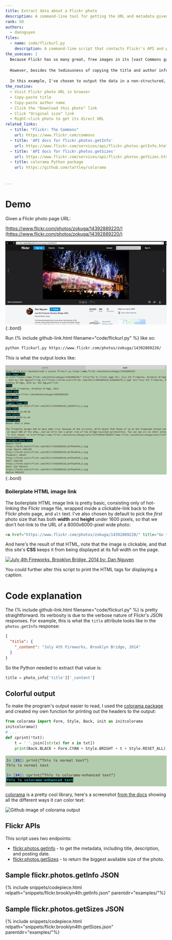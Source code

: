 ```yaml
---
title: Extract data about a Flickr photo
description: A command-line tool for getting the URL and metadata given a Flickr URL.
rank: 50
authors:
  - dannguyen
files:
  - name: code/flickurl.py
    description: A command-line script that contacts Flickr's API and pretty-prints photo info and URLs 
the_usecase: |
  Because Flickr has so many great, free images in its [vast Commons gallery](https://www.flickr.com/commons), I often find myself wanting to copy and embed stock images from the Flickr website, and to include attribution and link-backs for their creators.

  However, besides the tediousness of copying the title and author information, the direct URLs to the image files require two clicks to get to. So I've written a script that, given a Flickr photo page URL, extracts the important metadata, including the URL of the biggest available photo size. 

  In this example, I've chosen to output the data in a non-structured, human-readable way. However, I've also included boilerplate HTML for embedding the photo and metadata that I can paste into a blog post.
the_routine:
  - Visit Flickr photo URL in browser
  - Copy-paste title
  - Copy-paste author name
  - Click the "Download this photo" link
  - Click "Original size" link
  - Right-click photo to get its direct URL
related_links:
  - title: "Flickr: The Commons"
    url: https://www.flickr.com/commons
  - title: 'API docs for flickr.photos.getInfo'
    url: https://www.flickr.com/services/api/flickr.photos.getInfo.html
  - title: 'API docs for flickr.photos.getSizes'
    url: https://www.flickr.com/services/api/flickr.photos.getSizes.html
  - title: colorama Python package
    url: https://github.com/tartley/colorama


---
```



# Demo

Given a Flickr photo page URL:

[https://www.flickr.com/photos/zokuga/14392889220/](https://www.flickr.com/photos/zokuga/14392889220/)

![image](/files/images/screenshots/flickr.brooklyn4th.jpg){:.bord}


Run {% include github-link.html filename="code/flickurl.py" %} like so:

~~~sh
python flickurl.py https://www.flickr.com/photos/zokuga/14392889220/
~~~

This is what the output looks like:

![image](/files/images/screenshots/flickrscrapeoutput.png){:.bord}

### Boilerplate HTML image link

The boilerplate HTML image link is pretty basic, consisting only of hot-linking the Flickr image file, wrapped inside a clickable-link back to the Flickr photo page, and `alt` text. I've also chosen by default to pick the _first_ photo size that has both __width__ and __height__ under 1600 pixels, so that we don't hot-link to the URL of a 8000x6000-pixel wide photo:

~~~html
<a href="https://www.flickr.com/photos/zokuga/14392889220/" title="Go to Flickr page for: July 4th Fireworks, Brooklyn Bridge, 2014 by: Dan Nguyen"><img src="https://farm4.staticflickr.com/3917/14392889220_518de64af0_h.jpg" alt="July 4th Fireworks, Brooklyn Bridge, 2014 by: Dan Nguyen"></a>
~~~

And here's the result of that HTML, note that the image is clickable, and that this site's __CSS__ keeps it from being displayed at its full width on the page.

<a href="https://www.flickr.com/photos/zokuga/14392889220/" title="Go to Flickr page for: July 4th Fireworks, Brooklyn Bridge, 2014 by: Dan Nguyen"><img src="https://farm4.staticflickr.com/3917/14392889220_518de64af0_h.jpg" alt="July 4th Fireworks, Brooklyn Bridge, 2014 by: Dan Nguyen"></a>

You could further alter this script to print the HTML tags for displaying a caption.



# Code explanation

The {% include github-link.html filename="code/flickurl.py" %} is pretty straightforward. Its verbosity is due to the verbose nature of Flickr's JSON responses. For example, this is what the `title` attribute looks like in the `photos.getInfo` response:

~~~json
{
  "title": {
    "_content": "July 4th Fireworks, Brooklyn Bridge, 2014"
  }
}
~~~

So the Python needed to extract that value is:

~~~py
title = photo_info['title']['_content']
~~~


## Colorful output

To make the program's output easier to read, I used the [colorama package](https://github.com/tartley/colorama) and created my own function for printing out the headers to the output:

~~~py
from colorama import Fore, Style, Back, init as initcolorama
initcolorama()
# ...
def cprint(*txt):
    t = ' '.join([str(x) for x in txt])
    print(Back.BLACK + Fore.CYAN + Style.BRIGHT + t + Style.RESET_ALL)
~~~

![image](/files/images/screenshots/coloramaexample.png)


[colorama](https://github.com/tartley/colorama) is a pretty cool library, here's a screenshot [from the docs](https://github.com/tartley/colorama) showing all the different ways it can color text:

![Github image of colorama output](https://raw.githubusercontent.com/tartley/colorama/master/screenshots/ubuntu-demo.png)



## Flickr APIs

This script uses two endpoints:

- [flickr.photos.getInfo](https://www.flickr.com/services/api/explore/flickr.photos.getInfo) - to get the metadata, including title, description, and posting date.
- [flickr.photos.getSizes](https://www.flickr.com/services/api/flickr.photos.getSizes.html) - to return the biggest available size of the photo.


## Sample flickr.photos.getInfo JSON

{% include snippets/codepiece.html relpath="snippets/flickr.brooklyn4th.getInfo.json" parentdir="examples/"%}


## Sample flickr.photos.getSizes JSON

{% include snippets/codepiece.html relpath="snippets/flickr.brooklyn4th.getSizes.json" parentdir="examples/"%}
